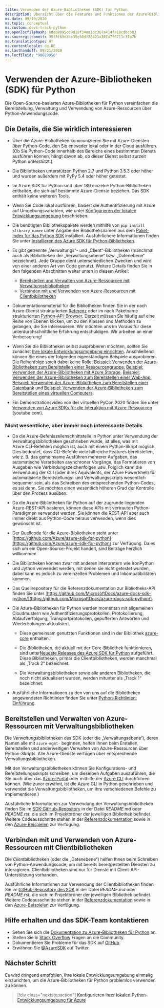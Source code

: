 ```yaml
---
title: Verwenden der Azure-Bibliotheken (SDK) für Python
description: Übersicht über die Features und Funktionen der Azure-Bibliotheken für Python, die Entwicklern zu mehr Produktivität beim Bereitstellen, Verwenden und Verwalten von Azure-Ressourcen verhelfen.
ms.date: 09/19/2020
ms.topic: conceptual
ms.custom: devx-track-python
ms.openlocfilehash: 6dab8085cd9d18f34ea1dc307a414fa18cdbcb83
ms.sourcegitcommit: 39f3f69e3be39e30df28421a30747f6711c37a7b
ms.translationtype: HT
ms.contentlocale: de-DE
ms.lasthandoff: 09/21/2020
ms.locfileid: "90829956"
---
```

# <a name="use-the-azure-libraries-sdk-for-python"></a>Verwenden der Azure-Bibliotheken (SDK) für Python

Die Open-Source-basierten Azure-Bibliotheken für Python vereinfachen die Bereitstellung, Verwaltung und Verwendung von Azure-Ressourcen über Python-Anwendungscode.

## <a name="the-details-you-really-want-to-know"></a>Die Details, die Sie wirklich interessieren

- Über die Azure-Bibliotheken kommunizieren Sie mit Azure-Diensten *über* Python-Code, den Sie entweder lokal oder in der Cloud ausführen. (Ob Sie Python-Code innerhalb des Bereichs eines bestimmten Diensts ausführen können, hängt davon ab, ob dieser Dienst selbst zurzeit Python unterstützt.)

- Die Bibliotheken unterstützen Python 2.7 und Python 3.5.3 oder höher und wurden außerdem mit PyPy 5.4 oder höher getestet.

- Im Azure SDK für Python sind über 180 einzelne Python-Bibliotheken enthalten, die sich auf bestimmte Azure-Dienste beziehen. Das SDK enthält keine weiteren Tools.

- Wenn Sie Code lokal ausführen, basiert die Authentifizierung mit Azure auf Umgebungsvariablen, wie unter [Konfigurieren der lokalen Entwicklungsumgebung](configure-local-development-environment.md) beschrieben. 

- Die benötigten Bibliothekspakete werden mithilfe von `pip install <library_name>` unter Angabe der Bibliotheksnamen aus dem [Paket-Index für das Python SDK](azure-sdk-library-package-index.md) installiert. Ausführlichere Informationen finden Sie unter [Installieren des Azure SDK für Python-Bibliotheken](azure-sdk-install.md).

- Es gibt getrennte „Verwaltungs“- und „Client“-Bibliotheken (manchmal auch als Bibliotheken der „Verwaltungsebene“ bzw. „Datenebene“ bezeichnet). Jede Gruppe dient unterschiedlichen Zwecken und wird von einer anderen Art von Code genutzt. Weitere Details finden Sie in den folgenden Abschnitten weiter unten in diesem Artikel:
  - [Bereitstellen und Verwalten von Azure-Ressourcen mit Verwaltungsbibliotheken](#provision-and-manage-azure-resources-with-management-libraries)
  - [Verbinden mit und Verwenden von Azure-Ressourcen mit Clientbibliotheken](#connect-to-and-use-azure-resources-with-client-libraries)

- Dokumentationsmaterial für die Bibliotheken finden Sie in der nach Azure-Dienst strukturierten [Referenz](/python/api/overview/azure/?view=azure-python) oder im nach Paketname strukturierten [Python-API-Browser](/python/api/?view=azure-python). Derzeit müssen Sie häufig auf eine Reihe von Ebenen klicken, um zu den Klassen und Methoden zu gelangen, die Sie interessieren. Wir möchten uns im Voraus für diese unterdurchschnittliche Erfahrung entschuldigen. Wir arbeiten an einer Verbesserung!

- Wenn Sie die Bibliotheken selbst ausprobieren möchten, sollten Sie zunächst [Ihre lokale Entwicklungsumgebung einrichten](configure-local-development-environment.md). Anschließend können Sie eines der folgenden eigenständigen Beispiele ausprobieren. Die Reihenfolge spielt dabei keine Rolle: [Beispiel: Verwenden der Azure-Bibliotheken zum Bereitstellen einer Ressourcengruppe](azure-sdk-example-resource-group.md), [Beispiel: Verwenden der Azure-Bibliotheken mit Azure Storage](azure-sdk-example-storage.md), [Beispiel: Verwenden der Azure-Bibliotheken zum Bereitstellen einer Web-App](azure-sdk-example-web-app.md), [Beispiel: Verwenden der Azure-Bibliotheken zum Bereitstellen einer Datenbank](azure-sdk-example-database.md) und [Beispiel: Verwenden der Azure-Bibliotheken zum Bereitstellen eines virtuellen Computers](azure-sdk-example-virtual-machines.md).

- Ein Demonstrationsvideo von der virtuellen PyCon 2020 finden Sie unter <a href="https://www.youtube.com/watch?v=M1pVxItg2Mg&feature=youtu.be&ocid=AID3006292" target="_blank">Verwenden von Azure SDKs für die Interaktion mit Azure-Ressourcen</a> (youtube.com).

### <a name="non-essential-but-still-interesting-details"></a>Nicht wesentliche, aber immer noch interessante Details

- Da die Azure-Befehlszeilenschnittstelle in Python unter Verwendung der Verwaltungsbibliotheken geschrieben wurde, ist alles, was mit Azure CLI-Befehlen möglich ist, auch mit einem Python-Skript möglich. Dies bedeutet, dass CLI-Befehle viele hilfreiche Features bereitstellen, wie z. B. das gemeinsame Ausführen mehrerer Aufgaben, das automatische Verarbeiten asynchroner Vorgänge, das Formatieren von Ausgaben wie Verbindungszeichenfolgen usw. Folglich kann die Verwendung der CLI (oder ihres Äquivalents, der Azure PowerShell) für automatisierte Bereitstellungs- und Verwaltungsskripts wesentlich bequemer sein, als das Schreiben des entsprechenden Python-Codes, es sei denn, Sie möchten einen wesentlich höheren Grad der Kontrolle über den Prozess ausüben.

- Da die Azure-Bibliotheken für Python auf der zugrunde liegenden Azure-REST-API basieren, können diese APIs mit vertrauten Python-Paradigmen verwendet werden. Sie können die REST-API aber auch immer direkt aus Python-Code heraus verwenden, wenn dies gewünscht ist.

- Der Quellcode für die Azure-Bibliotheken steht unter [https://github.com/Azure/azure-sdk-for-python](https://github.com/Azure/azure-sdk-for-python) zur Verfügung. Da es sich um ein Open-Source-Projekt handelt, sind Beiträge herzlich willkommen.

- Die Bibliotheken können zwar mit anderen Interpretern wie IronPython und Jython verwendet werden, mit denen sie nicht getestet wurden, dabei kann es jedoch zu vereinzelten Problemen und Inkompatibilitäten kommen.

- Das Quellrepository für die Referenzdokumentation zur Bibliotheks-API finden Sie unter [https://github.com/MicrosoftDocs/azure-docs-sdk-python/](https://github.com/MicrosoftDocs/azure-docs-sdk-python/).

- Die Azure-Bibliotheken für Python werden momentan mit allgemeinen Cloudmustern wie Authentifizierungsprotokollen, Protokollierung, Ablaufverfolgung, Transportprotokollen, gepufferten Antworten und Wiederholungen aktualisiert.

  - Diese gemeinsam genutzten Funktionen sind in der Bibliothek [azure-core](https://github.com/Azure/azure-sdk-for-python/tree/master/sdk/core/azure-core) enthalten.

  - Die Bibliotheken, die aktuell mit der Core-Bibliothek funktionieren, sind unter[Neueste Releases des Azure SDK für Python](azure-sdk-library-package-index.md#libraries-using-azurecore) aufgeführt. Diese Bibliotheken, primär die Clientbibliotheken, werden manchmal als „Track 2“ bezeichnet.

  - Die Verwaltungsbibliotheken sowie alle anderen Bibliotheken, die noch nicht aktualisiert wurden, werden mitunter als „Track 1“ bezeichnet.

- Ausführliche Informationen zu den von uns auf die Bibliotheken angewendeten Richtlinien finden Sie unter [Python-Richtlinien: Einführung](https://azure.github.io/azure-sdk/python_introduction.html).

## <a name="provision-and-manage-azure-resources-with-management-libraries"></a>Bereitstellen und Verwalten von Azure-Ressourcen mit Verwaltungsbibliotheken

Die *Verwaltungs*bibliotheken des SDK (oder die „Verwaltungsebene“), deren Namen alle mit `azure-mgmt-` beginnen, helfen Ihnen beim Erstellen, Bereitstellen und anderweitigen Verwalten von Azure-Ressourcen über Python-Skripts. Alle Azure-Dienste verfügen über entsprechende Verwaltungsbibliotheken.

Mit den Verwaltungsbibliotheken können Sie Konfigurations- und Bereitstellungsskripts schreiben, um dieselben Aufgaben auszuführen, die Sie auch über das [Azure-Portal](https://portal.azure.com) oder mithilfe der [Azure CLI](/cli/azure/install-azure-cli) durchführen können. (Wie zuvor erwähnt, ist die Azure CLI in Python geschrieben und verwendet die Verwaltungsbibliotheken, um ihre verschiedenen Befehle zu implementieren.)

Ausführliche Informationen zur Verwendung der Verwaltungsbibliotheken finden Sie im [SDK-GitHub-Repository](https://github.com/Azure/azure-sdk-for-python/tree/master/sdk) in der Datei *README.md* oder *README.rst*, die sich im Projektordner der jeweiligen Bibliothek befindet. Weitere Codeausschnitte stehen in der [Referenzdokumentation](/python/api?view=azure-python) sowie in den [Azure-Beispielen](/samples/browse/?languages=python&products=azure) zur Verfügung.

## <a name="connect-to-and-use-azure-resources-with-client-libraries"></a>Verbinden mit und Verwenden von Azure-Ressourcen mit Clientbibliotheken

Die *Client*bibliotheken (oder die „Datenebene“) helfen Ihnen beim Schreiben von Python-Anwendungscode, um mit bereits bereitgestellten Diensten zu interagieren. Clientbibliotheken sind nur für Dienste mit Client-API-Unterstützung vorhanden.

Ausführliche Informationen zur Verwendung der Clientbibliotheken finden Sie im [GitHub-Repository des SDK](https://github.com/Azure/azure-sdk-for-python/tree/master/sdk) in der Datei *README.md* oder *README.rst*, die sich im Projektordner der jeweiligen Bibliothek befindet. Weitere Codeausschnitte stehen in der [Referenzdokumentation](/python/api?view=azure-python) sowie in den [Azure-Beispielen](/samples/browse/?languages=python&products=azure) zur Verfügung.

## <a name="get-help-and-connect-with-the-sdk-team"></a>Hilfe erhalten und das SDK-Team kontaktieren

- Sehen Sie sich die [Dokumentation zu Azure-Bibliotheken für Python](https://aka.ms/python-docs) an.
- Stellen Sie in [Stack Overflow](https://stackoverflow.com/questions/tagged/azure-sdk-python) Fragen an die Community.
- Dokumentieren Sie Probleme für das SDK auf [GitHub](https://github.com/Azure/azure-sdk-for-python/issues).
- Erwähnen Sie [@AzureSDK](https://twitter.com/AzureSdk/) auf Twitter.

## <a name="next-step"></a>Nächster Schritt

Es wird dringend empfohlen, Ihre lokale Entwicklungsumgebung einmalig einzurichten, um die Azure-Bibliotheken für Python problemlos verwenden zu können.

> [!div class="nextstepaction"]
> [Konfigurieren Ihrer lokalen Python-Entwicklungsumgebung für Azure](configure-local-development-environment.md)
